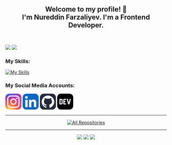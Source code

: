 
<h2 align=center>Welcome to my profile! 👋 <br>
I'm Nureddin Farzaliyev.
I'm a Frontend Developer.</h2> <br>

<!--
[![spotify-github-profile](https://spotify-github-profile.kittinanx.com/api/view?uid=jdsq5klup3g4vy87uct3xfa6i&cover_image=true&theme=natemoo-re&show_offline=false&background_color=121212&interchange=true&bar_color=53b14f&bar_color_cover=true)](https://spotify-github-profile.kittinanx.com/api/view?uid=jdsq5klup3g4vy87uct3xfa6i&redirect=true) <br>
-->
[![](https://visitcount.itsvg.in/api?id=nureddinfarzaliyev&label=Profile%20Views&color=1&icon=5&pretty=false)](https://visitcount.itsvg.in)
![](https://www.codewars.com/users/NureddinFarzaliyev/badges/micro)

### My Skills: <br>
<!--
<img src="https://github.com/tandpfun/skill-icons/blob/main/icons/Python-Dark.svg" height="50" width="50"/> <img src="https://github.com/tandpfun/skill-icons/blob/main/icons/HTML.svg" height="50" width="50"/> <img src="https://github.com/tandpfun/skill-icons/blob/main/icons/CSS.svg" height="50" width="50"/> <img src="https://github.com/tandpfun/skill-icons/blob/main/icons/Bootstrap.svg" height="50" width="50"/> <img src="https://github.com/tandpfun/skill-icons/blob/main/icons/TailwindCSS-Dark.svg" height="50" width="50"/> <img src="https://github.com/tandpfun/skill-icons/blob/main/icons/Figma-Dark.svg" height="50" width="50"/> <img src="https://github.com/tandpfun/skill-icons/blob/main/icons/Git.svg" height="50" width="50"/> <img src="https://github.com/tandpfun/skill-icons/blob/main/icons/JavaScript.svg" height="50" width="50"/> <img src="https://github.com/tandpfun/skill-icons/blob/main/icons/TypeScript.svg" height="50" width="50"/>  <img src="https://github.com/tandpfun/skill-icons/blob/main/icons/Vite-Dark.svg" height="50" width="50"/> <img src="https://github.com/tandpfun/skill-icons/blob/main/icons/React-Dark.svg" height="50" width="50"/> <img src="https://github.com/tandpfun/skill-icons/blob/main/icons/NodeJS-Dark.svg" height="50" width="50"/> <img src="https://github.com/tandpfun/skill-icons/blob/main/icons/MongoDB.svg" height="50" width="50" /> <img src="https://github.com/tandpfun/skill-icons/blob/main/icons/ExpressJS-Dark.svg" height="50" width="50" />
-->
[![My Skills](https://skillicons.dev/icons?i=python,linux,html,css,bootstrap,tailwindcss,figma,git,javascript,typescript,vite,react,nodejs,mongodb,expressjs)](https://skillicons.dev)



### My Social Media Accounts:
<a href="https://www.instagram.com/nureddinfarzaliyev/"><img src="https://github.com/tandpfun/skill-icons/blob/main/icons/Instagram.svg" height="50" width="50"/></a> <a href="https://www.linkedin.com/in/nureddin-farzaliyev-4a05b6254/"><img src="https://github.com/tandpfun/skill-icons/blob/main/icons/LinkedIn.svg" height="50" width="50"/></a> <a href="https://github.com/nureddinfarzaliyev"><img src="https://github.com/tandpfun/skill-icons/blob/main/icons/Github-Dark.svg" height="50" width="50"/></a> <a href="https://dev.to/nureddinfarzaliyev"><img src="https://github.com/tandpfun/skill-icons/blob/main/icons/DevTo-Dark.svg" height="50" width="50"/></a>

****

<p align=center>
  <a href="https://github.com/nureddinfarzaliyev?tab=repositories&sort=stargazers"><img alt="All Repositories" title="All Repositories" src="https://custom-icon-badges.demolab.com/badge/-Click%20Here%20For%20All%20My%20Repos-1F222E?style=for-the-badge&logoColor=white&logo=repo"/></a>
</p>

****
  
<div align=center>
  <img src = "https://github-readme-streak-stats.herokuapp.com/?user=nureddinfarzaliyev&theme=react&hide_border=true" height = 225>
  <img src = "https://github-readme-stats.vercel.app/api?username=nureddinfarzaliyev&theme=react&show_icons=true&hide_border=true&count_private=true&hide_rank=true&include_all_commits=true" height = 225>
  <img src = "https://github-readme-stats.vercel.app/api/top-langs/?username=nureddinfarzaliyev&theme=react&show_icons=true&hide_border=true&layout=compact" height = 225>
</div>
